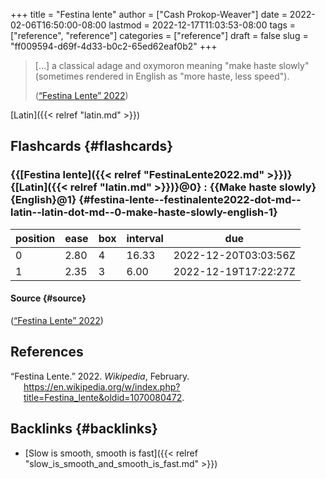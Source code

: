 +++
title = "Festina lente"
author = ["Cash Prokop-Weaver"]
date = 2022-02-06T16:50:00-08:00
lastmod = 2022-12-17T11:03:53-08:00
tags = ["reference", "reference"]
categories = ["reference"]
draft = false
slug = "ff009594-d69f-4d33-b0c2-65ed62eaf0b2"
+++

> [...] a classical adage and oxymoron meaning "make haste slowly" (sometimes rendered in English as "more haste, less speed").
>
> (<a href="#citeproc_bib_item_1">“Festina Lente” 2022</a>)

[Latin]({{< relref "latin.md" >}})


## Flashcards {#flashcards}


### {{[Festina lente]({{< relref "FestinaLente2022.md" >}})}{[Latin]({{< relref "latin.md" >}})}@0} : {{Make haste slowly}{English}@1} {#festina-lente--festinalente2022-dot-md--latin--latin-dot-md--0-make-haste-slowly-english-1}

| position | ease | box | interval | due                  |
|----------|------|-----|----------|----------------------|
| 0        | 2.80 | 4   | 16.33    | 2022-12-20T03:03:56Z |
| 1        | 2.35 | 3   | 6.00     | 2022-12-19T17:22:27Z |


#### Source {#source}

(<a href="#citeproc_bib_item_1">“Festina Lente” 2022</a>)

## References

<style>.csl-entry{text-indent: -1.5em; margin-left: 1.5em;}</style><div class="csl-bib-body">
  <div class="csl-entry"><a id="citeproc_bib_item_1"></a>“Festina Lente.” 2022. <i>Wikipedia</i>, February. <a href="https://en.wikipedia.org/w/index.php?title=Festina_lente&oldid=1070080472">https://en.wikipedia.org/w/index.php?title=Festina_lente&#38;oldid=1070080472</a>.</div>
</div>


## Backlinks {#backlinks}

-   [Slow is smooth, smooth is fast]({{< relref "slow_is_smooth_and_smooth_is_fast.md" >}})
